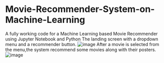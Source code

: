 # Movie-Recommender-System-on-Machine-Learning
A fully working code for a Machine Learning based Movie Recommender using Jupyter Notebook and Python
The landing screen with a dropdown menu and a recommender button.
![image](https://github.com/VanshG02/Movie-Recommender-System-on-Machine-Learning/assets/96069437/c9d7b38e-aa89-4350-b2ad-23de0b0b004c)
 After a movie is selected from the menu,the system recommend some movies along with their posters. 
![image](https://github.com/VanshG02/Movie-Recommender-System-on-Machine-Learning/assets/96069437/7948f5d6-b6f3-41c2-b2c7-d857ff2c59fc)
